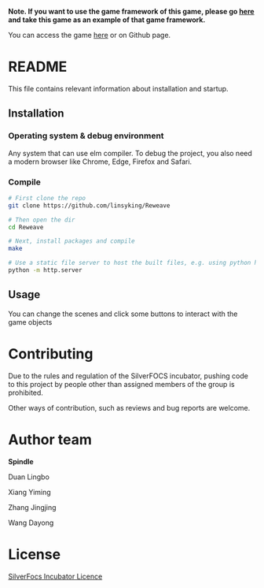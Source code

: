 **Note. If you want to use the game framework of this game, please go [here](https://github.com/linsyking/Messenger) and take this game as an example of that game framework.**

You can access the game [here](https://focs.ji.sjtu.edu.cn/silverfocs/demo/2022/p2team01/) or on Github page.

# README

This file contains relevant information about installation and startup.

## Installation

### Operating system & debug environment

Any system that can use elm compiler. To debug the project, you also need a modern browser like Chrome, Edge, Firefox and Safari.

### Compile

```bash
# First clone the repo
git clone https://github.com/linsyking/Reweave

# Then open the dir
cd Reweave

# Next, install packages and compile
make

# Use a static file server to host the built files, e.g. using python http module:
python -m http.server
```

## Usage

You can change the scenes and click some buttons to interact with the game objects

# Contributing

Due to the rules and regulation of the SilverFOCS incubator, pushing code to this project by people other than assigned members of the group is prohibited.

Other ways of contribution, such as reviews and bug reports are welcome.

# Author team

**Spindle**

Duan Lingbo

Xiang Yiming

Zhang Jingjing

Wang Dayong

# License

[SilverFocs Incubator Licence](https://focs.ji.sjtu.edu.cn/silverfocs/markdown/license) 

